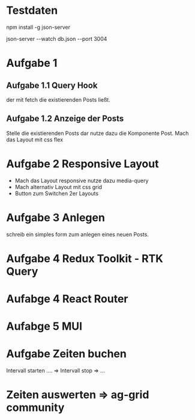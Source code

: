 # Testdaten

npm install -g json-server

json-server --watch db.json --port 3004

# Aufgabe 1

## Aufgabe 1.1 Query Hook

der mit fetch die existierenden Posts ließt.

## Aufgabe 1.2 Anzeige der Posts

Stelle die existierenden Posts dar nutze dazu die Komponente Post.
Mach das Layout mit css flex

# Aufgabe 2 Responsive Layout

- Mach das Layout responsive nutze dazu media-query
- Mach alternativ Layout mit css grid
- Button zum Switchen 2er Layouts

# Aufgabe 3 Anlegen

schreib ein simples form zum anlegen eines neuen Posts.

# Aufgabe 4 Redux Toolkit - RTK Query

# Aufabge 4 React Router

# Aufabge 5 MUI

# Aufgabe Zeiten buchen

Intervall starten .... => Intervall stop => ...

# Zeiten auswerten => ag-grid community
